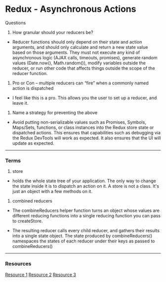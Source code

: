 
# Redux - Asynchronous Actions
 Questions
1. How granular should your reducers be?
  - Reducer functions should only depend on their state and action arguments, and should only calculate and return a new state value based on those arguments. They must not execute any kind of asynchronous logic (AJAX calls, timeouts, promises), generate random values (Date.now(), Math.random()), modify variables outside the reducer, or run other code that affects things outside the scope of the reducer function.
1. Pro or Con – multiple reducers can “fire” when a commonly named action is dispatched
  - I feel like this is a pro.  This allows you the user to set up a reducer, and leave it. 

1. Name a strategy for preventing the above
  - Avoid putting non-serializable values such as Promises, Symbols, Maps/Sets, functions, or class instances into the Redux store state or dispatched actions. This ensures that capabilities such as debugging via the Redux DevTools will work as expected. It also ensures that the UI will update as expected.
***

### Terms

1. store
  -  holds the whole state tree of your application. The only way to change the state inside it is to dispatch an action on it. A store is not a class. It's just an object with a few methods on it.
1. combined reducers
  - The combineReducers helper function turns an object whose values are different reducing functions into a single reducing function you can pass to createStore.

  - The resulting reducer calls every child reducer, and gathers their results into a single state object. The state produced by combineReducers() namespaces the states of each reducer under their keys as passed to combineReducers()

*** 

### Resources 
[Resource 1](https://redux.js.org/advanced/async-actions)
[Resource 2](https://github.com/reduxjs/redux-thunk)
[Resource 3](https://www.digitalocean.com/community/tutorials/redux-redux-thunk)  